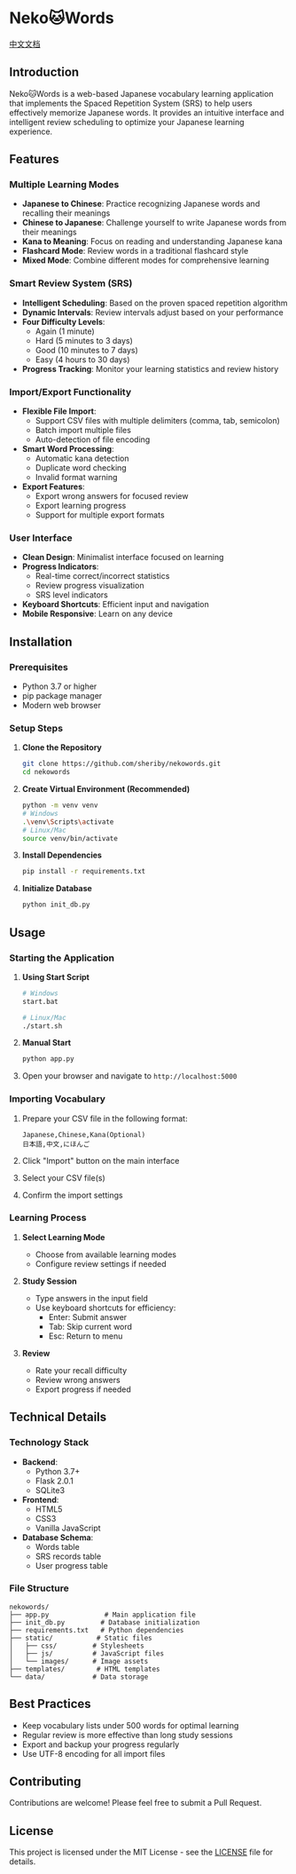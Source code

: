 # Neko🐱Words

[中文文档](README_CN.md)

## Introduction
Neko🐱Words is a web-based Japanese vocabulary learning application that implements the Spaced Repetition System (SRS) to help users effectively memorize Japanese words. It provides an intuitive interface and intelligent review scheduling to optimize your Japanese learning experience.


## Features

### Multiple Learning Modes
- **Japanese to Chinese**: Practice recognizing Japanese words and recalling their meanings
- **Chinese to Japanese**: Challenge yourself to write Japanese words from their meanings
- **Kana to Meaning**: Focus on reading and understanding Japanese kana
- **Flashcard Mode**: Review words in a traditional flashcard style
- **Mixed Mode**: Combine different modes for comprehensive learning

### Smart Review System (SRS)
- **Intelligent Scheduling**: Based on the proven spaced repetition algorithm
- **Dynamic Intervals**: Review intervals adjust based on your performance
- **Four Difficulty Levels**: 
  - Again (1 minute)
  - Hard (5 minutes to 3 days)
  - Good (10 minutes to 7 days)
  - Easy (4 hours to 30 days)
- **Progress Tracking**: Monitor your learning statistics and review history

### Import/Export Functionality
- **Flexible File Import**:
  - Support CSV files with multiple delimiters (comma, tab, semicolon)
  - Batch import multiple files
  - Auto-detection of file encoding
- **Smart Word Processing**:
  - Automatic kana detection
  - Duplicate word checking
  - Invalid format warning
- **Export Features**:
  - Export wrong answers for focused review
  - Export learning progress
  - Support for multiple export formats

### User Interface
- **Clean Design**: Minimalist interface focused on learning
- **Progress Indicators**: 
  - Real-time correct/incorrect statistics
  - Review progress visualization
  - SRS level indicators
- **Keyboard Shortcuts**: Efficient input and navigation
- **Mobile Responsive**: Learn on any device

## Installation

### Prerequisites
- Python 3.7 or higher
- pip package manager
- Modern web browser

### Setup Steps
1. **Clone the Repository**
   ```bash
   git clone https://github.com/sheriby/nekowords.git
   cd nekowords
   ```

2. **Create Virtual Environment (Recommended)**
   ```bash
   python -m venv venv
   # Windows
   .\venv\Scripts\activate
   # Linux/Mac
   source venv/bin/activate
   ```

3. **Install Dependencies**
   ```bash
   pip install -r requirements.txt
   ```

4. **Initialize Database**
   ```bash
   python init_db.py
   ```

## Usage

### Starting the Application
1. **Using Start Script**
   ```bash
   # Windows
   start.bat
   
   # Linux/Mac
   ./start.sh
   ```

2. **Manual Start**
   ```bash
   python app.py
   ```

3. Open your browser and navigate to `http://localhost:5000`

### Importing Vocabulary
1. Prepare your CSV file in the following format:
   ```csv
   Japanese,Chinese,Kana(Optional)
   日本語,中文,にほんご
   ```

2. Click "Import" button on the main interface
3. Select your CSV file(s)
4. Confirm the import settings

### Learning Process
1. **Select Learning Mode**
   - Choose from available learning modes
   - Configure review settings if needed

2. **Study Session**
   - Type answers in the input field
   - Use keyboard shortcuts for efficiency:
     - Enter: Submit answer
     - Tab: Skip current word
     - Esc: Return to menu

3. **Review**
   - Rate your recall difficulty
   - Review wrong answers
   - Export progress if needed

## Technical Details

### Technology Stack
- **Backend**: 
  - Python 3.7+
  - Flask 2.0.1
  - SQLite3
- **Frontend**:
  - HTML5
  - CSS3
  - Vanilla JavaScript
- **Database Schema**:
  - Words table
  - SRS records table
  - User progress table

### File Structure
```
nekowords/
├── app.py              # Main application file
├── init_db.py         # Database initialization
├── requirements.txt   # Python dependencies
├── static/           # Static files
│   ├── css/         # Stylesheets
│   ├── js/          # JavaScript files
│   └── images/      # Image assets
├── templates/        # HTML templates
└── data/            # Data storage
```

## Best Practices
- Keep vocabulary lists under 500 words for optimal learning
- Regular review is more effective than long study sessions
- Export and backup your progress regularly
- Use UTF-8 encoding for all import files

## Contributing
Contributions are welcome! Please feel free to submit a Pull Request.

## License
This project is licensed under the MIT License - see the [LICENSE](LICENSE) file for details.